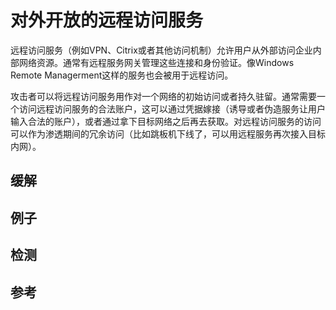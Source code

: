 # 对外开放的远程访问服务

远程访问服务（例如VPN、Citrix或者其他访问机制）允许用户从外部访问企业内部网络资源。通常有远程服务网关管理这些连接和身份验证。像Windows Remote Managerment这样的服务也会被用于远程访问。

攻击者可以将远程访问服务用作对一个网络的初始访问或者持久驻留。通常需要一个访问远程访问服务的合法账户，这可以通过凭据嫁接（诱导或者伪造服务让用户输入合法的账户），或者通过拿下目标网络之后再去获取。对远程访问服务的访问可以作为渗透期间的冗余访问（比如跳板机下线了，可以用远程服务再次接入目标内网）。

## 缓解

## 例子

## 检测



## 参考



